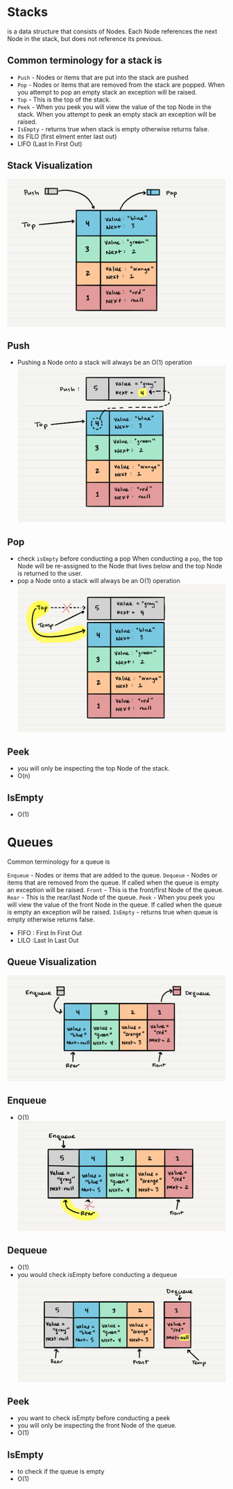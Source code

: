# Stacks
is a data structure that consists of Nodes. Each Node references the next Node in the stack, but does not reference its previous.

## Common terminology for a stack is
  - `Push` - Nodes or items that are put into the stack are pushed
  - `Pop` - Nodes or items that are removed from the stack are popped. When you attempt to pop an empty stack an exception will be raised.
  - `Top` - This is the top of the stack.
  - `Peek` - When you peek you will view the value of the top Node in the stack. When you attempt to peek an empty stack an exception will be raised.
  - `IsEmpty` - returns true when stack is empty otherwise returns false.
- its FILO (first elment enter last out)
- LIFO (Last In First Out)

## Stack Visualization
![stack](stack.png)

## Push
- Pushing a Node onto a stack will always be an O(1) operation
![push](push.png)
## Pop
- check `isEmpty` before conducting a pop When conducting a `pop`, the top Node will be re-assigned to the Node that lives below and the top Node is returned to the user.
- pop a Node onto a stack will always be an O(1) operation
![pop](pop.png)
## Peek
-  you will only be inspecting the top Node of the stack.
- O(n)
## IsEmpty 

- O(1)


# Queues
Common terminology for a queue is

`Enqueue` - Nodes or items that are added to the queue.
`Dequeue` - Nodes or items that are removed from the queue. If called when the queue is empty an exception will be raised.
`Front` - This is the front/first Node of the queue.
`Rear` - This is the rear/last Node of the queue.
`Peek` - When you peek you will view the value of the front Node in the queue. If called when the queue is empty an exception will be raised.
`IsEmpty` - returns true when queue is empty otherwise returns false.

- FIFO : First In First Out
- LILO :Last In Last Out

## Queue Visualization
![Queue](Queue.png)

## Enqueue 
- O(1)
![Enqueue](Enqueue.png)

## Dequeue 
- O(1)
- you would check isEmpty before conducting a dequeue
![Dequeue](Dequeue.png)

## Peek 
-  you want to check isEmpty before conducting a peek
-  you will only be inspecting the front Node of the queue.
- O(1)

## IsEmpty 
- to check if the queue is empty
- O(1)









